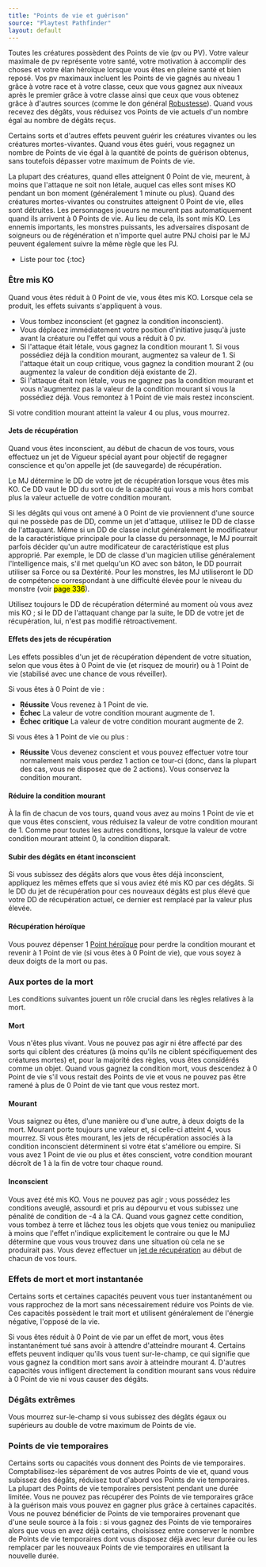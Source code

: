 ```yaml
---
title: "Points de vie et guérison"
source: "Playtest Pathfinder"
layout: default
---
```


Toutes les créatures possèdent des Points de vie (pv ou PV). Votre valeur maximale de pv représente votre santé, votre motivation à accomplir des choses et votre élan héroïque lorsque vous êtes en pleine santé et bien reposé. Vos pv maximaux incluent les Points de vie gagnés au niveau 1 grâce à votre race et à votre classe, ceux que vous gagnez aux niveaux après le premier grâce à votre classe ainsi que ceux que vous obtenez grâce à d'autres sources (comme le don général [Robustesse](../donsgeneraux/robustesse.html)). Quand vous recevez des dégâts, vous réduisez vos Points de vie actuels d'un nombre égal au nombre de dégâts reçus.

Certains sorts et d'autres effets peuvent guérir les créatures vivantes ou les créatures mortes-vivantes. Quand vous êtes guéri, vous regagnez un nombre de Points de vie égal à la quantité de points de guérison obtenus, sans toutefois dépasser votre maximum de Points de vie.

La plupart des créatures, quand elles atteignent 0 Point de vie, meurent, à moins que l'attaque ne soit non létale, auquel cas elles sont mises KO pendant un bon moment (généralement 1 minute ou plus). Quand des créatures mortes-vivantes ou construites atteignent 0 Point de vie, elles sont détruites. Les personnages joueurs ne meurent pas automatiquement quand ils arrivent à 0 Points de vie. Au lieu de cela, ils sont mis KO. Les ennemis importants, les monstres puissants, les adversaires disposant de soigneurs ou de régénération et n'importe quel autre PNJ choisi par le MJ peuvent également suivre la même règle que les PJ.

* Liste pour toc
{:toc}

### Être mis KO

Quand vous êtes réduit à 0 Point de vie, vous êtes mis KO. Lorsque cela se produit, les effets suivants s'appliquent à vous.

* Vous tombez inconscient (et gagnez la condition inconscient).
* Vous déplacez immédiatement votre position d'initiative jusqu'à juste avant la créature ou l'effet qui vous a réduit à 0 pv.
* Si l'attaque était létale, vous gagnez la condition mourant 1. Si vous possédiez déjà la condition mourant, augmentez sa valeur de 1. Si l'attaque était un coup critique, vous gagnez la condition mourant 2 (ou augmentez la valeur de condition déjà existante de 2).
* Si l'attaque était non létale, vous ne gagnez pas la condition mourant et vous n'augmentez pas la valeur de la condition mourant si vous la possédiez déjà. Vous remontez à 1 Point de vie mais restez inconscient.

Si votre condition mourant atteint la valeur 4 ou plus, vous mourrez.

#### Jets de récupération

Quand vous êtes inconscient, au début de chacun de vos tours, vous effectuez un jet de Vigueur spécial ayant pour objectif de regagner conscience et qu'on appelle jet (de sauvegarde) de récupération.

Le MJ détermine le DD de votre jet de récupération lorsque vous êtes mis KO. Ce DD vaut le DD du sort ou de la capacité qui vous a mis hors combat plus la valeur actuelle de votre condition mourant.

Si les dégâts qui vous ont amené à 0 Point de vie proviennent d'une source qui ne possède pas de DD, comme un jet d'attaque, utilisez le DD de classe de l'attaquant. Même si un DD de classe inclut généralement le modificateur de la caractéristique principale pour la classe du personnage, le MJ pourrait parfois décider qu'un autre modificateur de caractéristique est plus approprié. Par exemple, le DD de classe d'un magicien utilise généralement l'Intelligence mais, s'il met quelqu'un KO avec son bâton, le DD pourrait utiliser sa Force ou sa Dextérité. Pour les monstres, les MJ utiliseront le DD de compétence correspondant à une difficulté élevée pour le niveau du monstre (voir <mark>page 336</mark>).

Utilisez toujours le DD de récupération déterminé au moment où vous avez mis KO ; si le DD de l'attaquant change par la suite, le DD de votre jet de récupération, lui, n'est pas modifié rétroactivement.

#### Effets des jets de récupération

Les effets possibles d'un jet de récupération dépendent de votre situation, selon que vous êtes à 0 Point de vie (et risquez de mourir) ou à 1 Point de vie (stabilisé avec une chance de vous réveiller).

Si vous êtes à 0 Point de vie :
* **Réussite** Vous revenez à 1 Point de vie.
* **Échec** La valeur de votre condition mourant augmente de 1.
* **Échec critique** La valeur de votre condition mourant augmente de 2.

Si vous êtes à 1 Point de vie ou plus :
* **Réussite** Vous devenez conscient et vous pouvez effectuer votre tour normalement mais vous perdez 1 action ce tour-ci (donc, dans la plupart des cas, vous ne disposez que de 2 actions). Vous conservez la condition mourant.

#### Réduire la condition mourant

À la fin de chacun de vos tours, quand vous avez au moins 1 Point de vie et que vous êtes conscient, vous réduisez la valeur de votre condition mourant de 1. Comme pour toutes les autres conditions, lorsque la valeur de votre condition mourant atteint 0, la condition disparaît.

#### Subir des dégâts en étant inconscient

Si vous subissez des dégâts alors que vous êtes déjà inconscient, appliquez les mêmes effets que si vous aviez été mis KO par ces dégâts. Si le DD du jet de récupération pour ces nouveaux dégâts est plus élevé que votre DD de récupération actuel, ce dernier est remplacé par la valeur plus élevée.

#### Récupération héroïque

Vous pouvez dépenser 1 [Point héroïque](points-héroïques.html) pour perdre la condition mourant et revenir à 1 Point de vie (si vous êtes à 0 Point de vie), que vous soyez à deux doigts de la mort ou pas.

### Aux portes de la mort

Les conditions suivantes jouent un rôle crucial dans les règles relatives à la mort.

#### Mort

Vous n'êtes plus vivant. Vous ne pouvez pas agir ni être affecté par des sorts qui ciblent des créatures (à moins qu'ils ne ciblent spécifiquement des créatures mortes) et, pour la majorité des règles, vous êtes considérés comme un objet. Quand vous gagnez la condition mort, vous descendez à 0 Point de vie s'il vous restait des Points de vie et vous ne pouvez pas être ramené à plus de 0 Point de vie tant que vous restez mort.

#### Mourant

Vous saignez ou êtes, d'une manière ou d'une autre, à deux doigts de la mort. Mourant porte toujours une valeur et, si celle-ci atteint 4, vous mourrez. Si vous êtes mourant, les jets de récupération associés à la condition inconscient déterminent si votre état s'améliore ou empire. Si vous avez 1 Point de vie ou plus et êtes conscient, votre condition mourant décroît de 1 à la fin de votre tour chaque round.

#### Inconscient

Vous avez été mis KO. Vous ne pouvez pas agir ; vous possédez les conditions aveuglé, assourdi et pris au dépourvu et vous subissez une pénalité de condition de -4 à la CA. Quand vous gagnez cette condition, vous tombez à terre et lâchez tous les objets que vous teniez ou manipuliez à moins que l'effet n'indique explicitement le contraire ou que le MJ détermine que vous vous trouvez dans une situation où cela ne se produirait pas. Vous devez effectuer un [jet de récupération](../ch9-jouer-à-pathfinder/points-de-vie-et-guérison.html#jets-de-récupération) au début de chacun de vos tours.

### Effets de mort et mort instantanée

Certains sorts et certaines capacités peuvent vous tuer instantanément ou vous rapprochez de la mort sans nécessairement réduire vos Points de vie. Ces capacités possèdent le trait mort et utilisent généralement de l'énergie négative, l'opposé de la vie.

Si vous êtes réduit à 0 Point de vie par un effet de mort, vous êtes instantanément tué sans avoir à attendre d'atteindre mourant 4. Certains effets peuvent indiquer qu'ils vous tuent sur-le-champ, ce qui signifie que vous gagnez la condition mort sans avoir à atteindre mourant 4. D'autres capacités vous infligent directement la condition mourant sans vous réduire à 0 Point de vie ni vous causer des dégâts.

### Dégâts extrêmes

Vous mourrez sur-le-champ si vous subissez des dégâts égaux ou supérieurs au double de votre maximum de Points de vie.

### Points de vie temporaires

Certains sorts ou capacités vous donnent des Points de vie temporaires. Comptabilisez-les séparément de vos autres Points de vie et, quand vous subissez des dégâts, réduisez tout d'abord vos Points de vie temporaires. La plupart des Points de vie temporaires persistent pendant une durée limitée. Vous ne pouvez pas récupérer des Points de vie temporaires grâce à la guérison mais vous pouvez en gagner plus grâce à certaines capacités. Vous ne pouvez bénéficier de Points de vie temporaires provenant que d'une seule source à la fois : si vous gagnez des Points de vie temporaires alors que vous en avez déjà certains, choisissez entre conserver le nombre de Points de vie temporaires dont vous disposez déjà avec leur durée ou les remplacer par les nouveaux Points de vie temporaires en utilisant la nouvelle durée.
